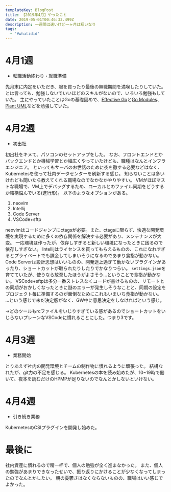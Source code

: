 ```yaml
---
templateKey: BlogPost
title: 【2019年4月】やったこと
date: 2019-05-01T00:46:33.499Z
description: 一週間は速いけど一ヶ月は短いなり
tags:
  - '#whatidid'
---
```

# 4月1週
- 転職活動終わり・就職準備

先月末に内定をいただき、服を買ったり最後の無職期間を満喫したりしていた。
とは言っても、勉強しないでいいほどのスキルがないので、いろいろ勉強もしていた。
主にやっていたことはGoの基礎固めで、[Effective Go](https://golang.org/doc/effective_go.html)と[Go Modules](https://github.com/golang/go/wiki/Modules)、[Plant UML](http://plantuml.com/starting)などを勉強していた。

# 4月2週

- 初出社

初出社をキメて、パソコンのセットアップをした。
なお、フロントエンドとかバックエンドとか機械学習とか幅広くやっていたけども、職種はなんとインフラエンジニア。
といってもサーバのお世話のために夜を徹する必要などはなく、Kubernetesを使って社内データセンターを刷新する感じ。
知らないことは多いけれども聞いたら教えてくれる職場なのでなかなかやりやすい。
VMがほぼマストな職場で、VM上でデバッグするため、ローカルとのファイル同期をどうするか結構悩んでいる(進行形)。
以下のようなオプションがある。

1. neovim
2. Intellij
3. Code Server
4. VSCode+sftp

neovimはコードジャンプにctagsが必要。また、ctagsに限らず、快適な開発環境を実現するために多くの依存関係を解決する必要があり、メンテナンスが大変。
一応環境は作ったが、依存しすぎると新しい環境になったときに困るので依存しすぎない。
Intellijはライセンスを買ってもらえるものの、これになれすぎるとプライベートでも課金してしまいそうになるのであまり食指が動かない。
Code Serverは設計思想はいいものの、開発途上過ぎて動かないプラグインがあったり、ショートカットが取られたりしたりでかなりつらい。
`settings.json`を育てていたが、使うなら放棄したほうがよさそう…ということで食指が動かない。
VSCode+sftpは多分一番ストレスなくコードが書けるものの、リモートとの同期がおかしくなったときに謎のエラーが発生しそうなことと、同期の設定をプロジェクト毎に準備するのが面倒なためにこれもいまいち食指が動かない。
…という感じで未だ決定版がなく、GW中に意思決定をしなければという感じ。

→どのツールもrcファイルをいじりすぎている感があるのでショートカットをいじらないプレーンなVSCodeに慣れることにした。つまり3です。

# 4月3週

- 業務開始

とりあえず社内の開発環境とチームの制作物に慣れるように頑張った。
結構なれたが、git力の不足を感じる。
Kubernetesの本を読み始めたが、10~19時で働いて、夜本を読むだけのHPMPが足りないのでなんとかしないといけない。

# 4月4週

- 引き続き業務

KubernetesのCSIプラグインを開発し始めた。

# 最後に
社内資産に慣れるので精一杯で、個人の勉強が全く進まなかった。
また、個人の勉強があまりできなったせいで、振り返りにかけることが少なくなってしまったのでなんとかしたい。
朝の憂鬱さはなくならないものの、職場はいい感じでよかった。
